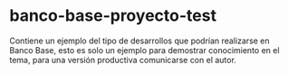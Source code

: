 # banco-base-proyecto-test
Contiene un ejemplo del tipo de desarrollos que podrían realizarse en Banco Base, esto es solo un ejemplo para demostrar conocimiento en el tema, para una versión productiva comunicarse con el autor.
